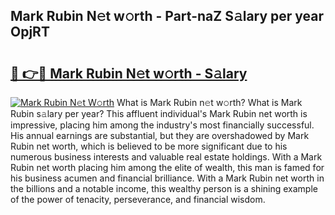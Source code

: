 ## Mark Rubin N𝚎t w𝚘rth - Part-naZ S𝚊lary per year OpjRT

# <h2><a href="http://gc1rq2z.nevu.top/?p=Mark+Rubin">🔗 👉🔴 Mark Rubin N𝚎t w𝚘rth - S𝚊lary</a></h2>

[![Mark Rubin N𝚎t W𝚘rth](https://i.imgur.com/Oavwk0R.jpeg)](http://gc1rq2z.nevu.top/?p=Mark+Rubin)
What is Mark Rubin n𝚎t w𝚘rth? What is Mark Rubin s𝚊lary per year?
This affluent individual's Mark Rubin net worth is impressive, placing him among the industry's most financially successful. His annual earnings are substantial, but they are overshadowed by Mark Rubin net worth, which is believed to be more significant due to his numerous business interests and valuable real estate holdings. With a Mark Rubin net worth placing him among the elite of wealth, this man is famed for his business acumen and financial brilliance. With a Mark Rubin net worth in the billions and a notable income, this wealthy person is a shining example of the power of tenacity, perseverance, and financial wisdom.
